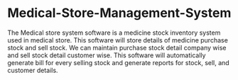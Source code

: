 # Medical-Store-Management-System
The Medical store system software is a medicine stock inventory system used in medical store. This software will store details of medicine purchase stock and sell stock. We can maintain purchase stock detail company wise and sell stock detail customer wise. This software will automatically generate bill for every selling stock and generate reports for stock, sell, and customer details.
